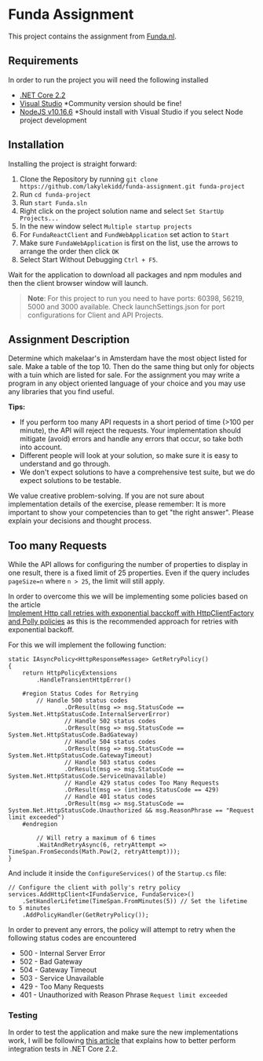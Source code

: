 # Funda Assignment
This project contains the assignment from [Funda.nl](https://www.funda.nl/).

## Requirements
In order to run the project you will need the following installed
- [.NET Core 2.2](https://dotnet.microsoft.com/download/dotnet-core/2.2)
- [Visual Studio](https://visualstudio.microsoft.com/downloads/) *Community version should be fine!
- [NodeJS v10.16.6](https://nodejs.org/en/download/) *Should install with Visual Studio if you select Node project development

## Installation
Installing the project is straight forward:
1. Clone the Repository by running `git clone https://github.com/lakylekidd/funda-assignment.git funda-project`
2. Run `cd funda-project`
3. Run `start Funda.sln`
4. Right click on the project solution name and select `Set StartUp Projects...`
5. In the new window select `Multiple startup projects`
6. For `FundaReactClient` and `FundWebApplication` set action to `Start`
7. Make sure `FundaWebApplication` is first on the list, use the arrows to arrange the order then click `OK`
8. Select Start Without Debugging `Ctrl + F5`.

Wait for the application to download all packages and npm modules and then the client browser window will launch.
> **Note**: For this project to run you need to have ports: 60398, 56219, 5000 and 3000 available. Check launchSettings.json for port configurations for Client and API Projects.

## Assignment Description
Determine which makelaar's in Amsterdam have the most object listed for sale. Make a table of the top 10. 
Then do the same thing but only for objects with a tuin which are listed for sale. 
For the assignment you may write a program in any object oriented language of your choice and you may 
use any libraries that you find useful.

**Tips:**
- If you perform too many API requests in a short period of time (>100 per minute), the API will
reject the requests. Your implementation should mitigate (avoid) errors and handle any errors
that occur, so take both into account.
- Different people will look at your solution, so make sure it is easy to understand and go through.
- We don't expect solutions to have a comprehensive test suite, but we do expect solutions to be testable.

We value creative problem-solving. If you are not sure about implementation details of the exercise, please remember: 
It is more important to show your competencies than to get "the right answer". 
Please explain your decisions and thought process.

## Too many Requests
While the API allows for configuring the number of properties to display in one result, there is a fixed limit of 25 properties.
Even if the query includes `pageSize=n` where `n > 25`, the limit will still apply.

In order to overcome this we will be implementing some policies based on the article  
[Implement Http call retries with exponential bacckoff with HttpClientFactory and Polly policies](https://docs.microsoft.com/en-us/dotnet/architecture/microservices/implement-resilient-applications/implement-http-call-retries-exponential-backoff-polly) 
as this is the recommended approach for retries with exponential backoff.

For this we will implement the following function:

```
static IAsyncPolicy<HttpResponseMessage> GetRetryPolicy()
{
    return HttpPolicyExtensions
        .HandleTransientHttpError()

    #region Status Codes for Retrying
        // Handle 500 status codes
                .OrResult(msg => msg.StatusCode == System.Net.HttpStatusCode.InternalServerError)
                // Handle 502 status codes
                .OrResult(msg => msg.StatusCode == System.Net.HttpStatusCode.BadGateway)
                // Handle 504 status codes
                .OrResult(msg => msg.StatusCode == System.Net.HttpStatusCode.GatewayTimeout)
                // Handle 503 status codes 
                .OrResult(msg => msg.StatusCode == System.Net.HttpStatusCode.ServiceUnavailable)
                // Handle 429 status codes Too Many Requests
                .OrResult(msg => (int)msg.StatusCode == 429)
                // Handle 401 status codes
                .OrResult(msg => msg.StatusCode == System.Net.HttpStatusCode.Unauthorized && msg.ReasonPhrase == "Request limit exceeded")
    #endregion

        // Will retry a maximum of 6 times
        .WaitAndRetryAsync(6, retryAttempt => TimeSpan.FromSeconds(Math.Pow(2, retryAttempt)));
}
```

And include it inside the `ConfigureServices()` of the `Startup.cs` file:

```
// Configure the client with polly's retry policy
services.AddHttpClient<IFundaService, FundaService>()
    .SetHandlerLifetime(TimeSpan.FromMinutes(5)) // Set the lifetime to 5 minutes
    .AddPolicyHandler(GetRetryPolicy());
```

In order to prevent any errors, the policy will attempt to retry when the following status codes are encountered
- 500 - Internal Server Error
- 502 - Bad Gateway
- 504 - Gateway Timeout
- 503 - Service Unavailable
- 429 - Too Many Requests
- 401 - Unauthorized with Reason Phrase `Request limit exceeded`

### Testing
In order to test the application and make sure the new implementations work, I will be following [this article](https://docs.microsoft.com/en-us/aspnet/core/test/integration-tests?view=aspnetcore-2.2) 
that explains how to better perform integration tests in .NET Core 2.2.


